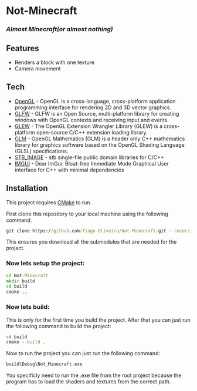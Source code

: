 # Not-Minecraft
### _Almost Minecraft(or almost nothing)_


## Features

- Renders a block with one texture
- Camera movement


## Tech

- [OpenGL](https://www.opengl.org/) - OpenGL is a cross-language, cross-platform application programming interface for rendering 2D and 3D vector graphics. 
- [GLFW](https://www.glfw.org/) - GLFW is an Open Source, multi-platform library for creating windows with OpenGL contexts and receiving input and events.
- [GLEW](https://glew.sourceforge.net/) - The OpenGL Extension Wrangler Library (GLEW) is a cross-platform open-source C/C++ extension loading library.
- [GLM](https://glm.g-truc.net/0.9.9/index.html) - OpenGL Mathematics (GLM) is a header only C++ mathematics library for graphics software based on the OpenGL Shading Language (GLSL) specifications.
- [STB_IMAGE](https://github.com/nothings/stb) - stb single-file public domain libraries for C/C++
- [IMGUI](https://github.com/ocornut/imgui) - Dear ImGui: Bloat-free Immediate Mode Graphical User interface for C++ with minimal dependencies


## Installation

This project requires [CMake](https://cmake.org/) to run.

First clone this repository to your local machine using the following command:
```cmd
git clone https://github.com/Tiago-0liveira/Not-Minecraft.git --recursive
```
This ensures you download all the submodules that are needed for the project.

### Now lets setup the project:
```cmd
cd Not-Minecraft
mkdir build
cd build
cmake ..
```
### Now lets build:
This is only for the first time you build the project. After that you can just run the following command to build the project:
```cmd
cd build
cmake --build .
```

Now to run the project you can just run the following command:
```cmd
build\Debug\Not_Minecraft.exe
```
You specificly need to run the .exe file from the root project because the program has to load the shaders and textures from the correct path.